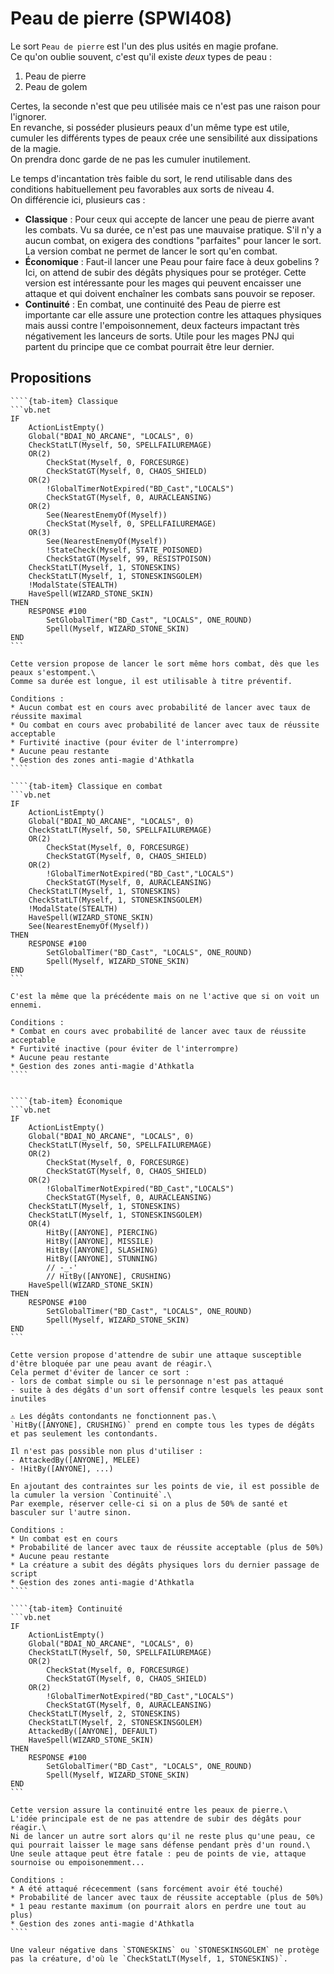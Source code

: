 # Peau de pierre (SPWI408)

Le sort `Peau de pierre` est l'un des plus usités en magie profane.\
Ce qu'on oublie souvent, c'est qu'il existe *deux* types de peau :
1. Peau de pierre
2. Peau de golem

Certes, la seconde n'est que peu utilisée mais ce n'est pas une raison pour l'ignorer.\
En revanche, si posséder plusieurs peaux d'un même type est utile, cumuler les différents types de peaux crée une sensibilité aux dissipations de la magie.\
On prendra donc garde de ne pas les cumuler inutilement.

Le temps d'incantation très faible du sort, le rend utilisable dans des conditions habituellement peu favorables aux sorts de niveau 4.\
On différencie ici, plusieurs cas :
- **Classique** : Pour ceux qui accepte de lancer une peau de pierre avant les combats. Vu sa durée, ce n'est pas une mauvaise pratique. S'il n'y a aucun combat, on exigera des condtions "parfaites" pour lancer le sort. La version combat ne permet de lancer le sort qu'en combat.
- **Économique** : Faut-il lancer une Peau pour faire face à deux gobelins ? Ici, on attend de subir des dégâts physiques pour se protéger. Cette version est intéressante pour les mages qui peuvent encaisser une attaque et qui doivent enchaîner les combats sans pouvoir se reposer.
- **Continuité** : En combat, une continuité des Peau de pierre est importante car elle assure une protection contre les attaques physiques mais aussi contre l'empoisonnement, deux facteurs impactant très négativement les lanceurs de sorts. Utile pour les mages PNJ qui partent du principe que ce combat pourrait être leur dernier.


## Propositions

`````{tab-set}
````{tab-item} Classique
```vb.net
IF
    ActionListEmpty()
    Global("BDAI_NO_ARCANE", "LOCALS", 0)
    CheckStatLT(Myself, 50, SPELLFAILUREMAGE)
    OR(2)
        CheckStat(Myself, 0, FORCESURGE)
        CheckStatGT(Myself, 0, CHAOS_SHIELD)
    OR(2)
        !GlobalTimerNotExpired("BD_Cast","LOCALS")
        CheckStatGT(Myself, 0, AURACLEANSING)
    OR(2)
        See(NearestEnemyOf(Myself))
        CheckStat(Myself, 0, SPELLFAILUREMAGE)
    OR(3)
        See(NearestEnemyOf(Myself))
        !StateCheck(Myself, STATE_POISONED)
        CheckStatGT(Myself, 99, RESISTPOISON)
    CheckStatLT(Myself, 1, STONESKINS)
    CheckStatLT(Myself, 1, STONESKINSGOLEM)
    !ModalState(STEALTH)
    HaveSpell(WIZARD_STONE_SKIN)
THEN
    RESPONSE #100
        SetGlobalTimer("BD_Cast", "LOCALS", ONE_ROUND)
        Spell(Myself, WIZARD_STONE_SKIN)
END
```

Cette version propose de lancer le sort même hors combat, dès que les peaux s'estompent.\
Comme sa durée est longue, il est utilisable à titre préventif.

Conditions :
* Aucun combat est en cours avec probabilité de lancer avec taux de réussite maximal
* Ou combat en cours avec probabilité de lancer avec taux de réussite acceptable
* Furtivité inactive (pour éviter de l'interrompre)
* Aucune peau restante
* Gestion des zones anti-magie d'Athkatla
````

````{tab-item} Classique en combat
```vb.net
IF
    ActionListEmpty()
    Global("BDAI_NO_ARCANE", "LOCALS", 0)
    CheckStatLT(Myself, 50, SPELLFAILUREMAGE)
    OR(2)
        CheckStat(Myself, 0, FORCESURGE)
        CheckStatGT(Myself, 0, CHAOS_SHIELD)
    OR(2)
        !GlobalTimerNotExpired("BD_Cast","LOCALS")
        CheckStatGT(Myself, 0, AURACLEANSING)
    CheckStatLT(Myself, 1, STONESKINS)
    CheckStatLT(Myself, 1, STONESKINSGOLEM)
    !ModalState(STEALTH)
    HaveSpell(WIZARD_STONE_SKIN)
    See(NearestEnemyOf(Myself))
THEN
    RESPONSE #100
        SetGlobalTimer("BD_Cast", "LOCALS", ONE_ROUND)
        Spell(Myself, WIZARD_STONE_SKIN)
END  
```

C'est la même que la précédente mais on ne l'active que si on voit un ennemi.

Conditions :
* Combat en cours avec probabilité de lancer avec taux de réussite acceptable
* Furtivité inactive (pour éviter de l'interrompre)
* Aucune peau restante
* Gestion des zones anti-magie d'Athkatla
````


````{tab-item} Économique
```vb.net
IF
    ActionListEmpty()
    Global("BDAI_NO_ARCANE", "LOCALS", 0)
    CheckStatLT(Myself, 50, SPELLFAILUREMAGE)
    OR(2)
        CheckStat(Myself, 0, FORCESURGE)
        CheckStatGT(Myself, 0, CHAOS_SHIELD)
    OR(2)
        !GlobalTimerNotExpired("BD_Cast","LOCALS")
        CheckStatGT(Myself, 0, AURACLEANSING)
    CheckStatLT(Myself, 1, STONESKINS)
    CheckStatLT(Myself, 1, STONESKINSGOLEM)
    OR(4)
        HitBy([ANYONE], PIERCING)
        HitBy([ANYONE], MISSILE)
        HitBy([ANYONE], SLASHING)
        HitBy([ANYONE], STUNNING)
        // -_-'
        // HitBy([ANYONE], CRUSHING)
    HaveSpell(WIZARD_STONE_SKIN)
THEN
    RESPONSE #100
        SetGlobalTimer("BD_Cast", "LOCALS", ONE_ROUND)
        Spell(Myself, WIZARD_STONE_SKIN)
END
```

Cette version propose d'attendre de subir une attaque susceptible d'être bloquée par une peau avant de réagir.\
Cela permet d'éviter de lancer ce sort :
- lors de combat simple ou si le personnage n'est pas attaqué
- suite à des dégâts d'un sort offensif contre lesquels les peaux sont inutiles

⚠️ Les dégâts contondants ne fonctionnent pas.\
`HitBy([ANYONE], CRUSHING)` prend en compte tous les types de dégâts et pas seulement les contondants.

Il n'est pas possible non plus d'utiliser :
- AttackedBy([ANYONE], MELEE)
- !HitBy([ANYONE], ...)

En ajoutant des contraintes sur les points de vie, il est possible de la cumuler la version `Continuité`.\
Par exemple, réserver celle-ci si on a plus de 50% de santé et basculer sur l'autre sinon.

Conditions :
* Un combat est en cours
* Probabilité de lancer avec taux de réussite acceptable (plus de 50%)
* Aucune peau restante
* La créature a subit des dégâts physiques lors du dernier passage de script
* Gestion des zones anti-magie d'Athkatla
````

````{tab-item} Continuité
```vb.net
IF
    ActionListEmpty()
    Global("BDAI_NO_ARCANE", "LOCALS", 0)
    CheckStatLT(Myself, 50, SPELLFAILUREMAGE)
    OR(2)
        CheckStat(Myself, 0, FORCESURGE)
        CheckStatGT(Myself, 0, CHAOS_SHIELD)
    OR(2)
        !GlobalTimerNotExpired("BD_Cast","LOCALS")
        CheckStatGT(Myself, 0, AURACLEANSING)
    CheckStatLT(Myself, 2, STONESKINS)
    CheckStatLT(Myself, 2, STONESKINSGOLEM)
    AttackedBy([ANYONE], DEFAULT)
    HaveSpell(WIZARD_STONE_SKIN)
THEN
    RESPONSE #100
        SetGlobalTimer("BD_Cast", "LOCALS", ONE_ROUND)
        Spell(Myself, WIZARD_STONE_SKIN)
END
```

Cette version assure la continuité entre les peaux de pierre.\
L'idée principale est de ne pas attendre de subir des dégâts pour réagir.\
Ni de lancer un autre sort alors qu'il ne reste plus qu'une peau, ce qui pourrait laisser le mage sans défense pendant près d'un round.\
Une seule attaque peut être fatale : peu de points de vie, attaque sournoise ou empoisonemment...

Conditions :
* A été attaqué récecemment (sans forcément avoir été touché)
* Probabilité de lancer avec taux de réussite acceptable (plus de 50%)
* 1 peau restante maximum (on pourrait alors en perdre une tout au plus)
* Gestion des zones anti-magie d'Athkatla
````
`````


```{note}
Une valeur négative dans `STONESKINS` ou `STONESKINSGOLEM` ne protège pas la créature, d'où le `CheckStatLT(Myself, 1, STONESKINS)`.
```